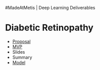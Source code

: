#MadeAtMetis | Deep Learning Deliverables

# Diabetic Retinopathy


* [Proposal](https://github.com/slp22/deep-learning-project/blob/main/dl-diabetic-retinopathy-proposal.md)
* [MVP](https://github.com/slp22/deep-learning-project/blob/main/dl_diabetic_retinopathy_mvp.ipynb)
* Slides
* Summary
* [Model](https://github.com/slp22/deep-learning-project/blob/main/dl_diabetic_retinopathy_model.ipynb)

